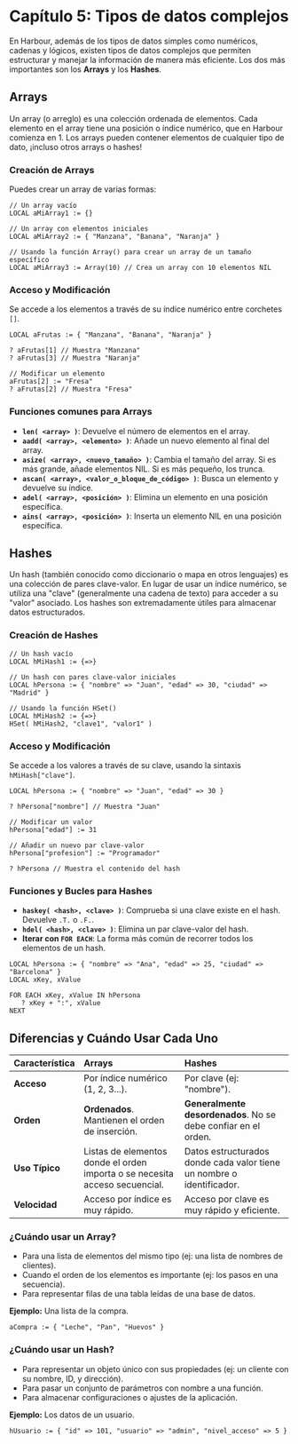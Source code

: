 # Capítulo 5: Tipos de datos complejos

En Harbour, además de los tipos de datos simples como numéricos, cadenas y lógicos, existen tipos de datos complejos que permiten estructurar y manejar la información de manera más eficiente. Los dos más importantes son los **Arrays** y los **Hashes**.

## Arrays

Un array (o arreglo) es una colección ordenada de elementos. Cada elemento en el array tiene una posición o índice numérico, que en Harbour comienza en 1. Los arrays pueden contener elementos de cualquier tipo de dato, ¡incluso otros arrays o hashes!

### Creación de Arrays

Puedes crear un array de varias formas:

```harbour
// Un array vacío
LOCAL aMiArray1 := {}

// Un array con elementos iniciales
LOCAL aMiArray2 := { "Manzana", "Banana", "Naranja" }

// Usando la función Array() para crear un array de un tamaño específico
LOCAL aMiArray3 := Array(10) // Crea un array con 10 elementos NIL
```

### Acceso y Modificación

Se accede a los elementos a través de su índice numérico entre corchetes `[]`.

```harbour
LOCAL aFrutas := { "Manzana", "Banana", "Naranja" }

? aFrutas[1] // Muestra "Manzana"
? aFrutas[3] // Muestra "Naranja"

// Modificar un elemento
aFrutas[2] := "Fresa"
? aFrutas[2] // Muestra "Fresa"
```

### Funciones comunes para Arrays

- **`len( <array> )`**: Devuelve el número de elementos en el array.
- **`aadd( <array>, <elemento> )`**: Añade un nuevo elemento al final del array.
- **`asize( <array>, <nuevo_tamaño> )`**: Cambia el tamaño del array. Si es más grande, añade elementos NIL. Si es más pequeño, los trunca.
- **`ascan( <array>, <valor_o_bloque_de_código> )`**: Busca un elemento y devuelve su índice.
- **`adel( <array>, <posición> )`**: Elimina un elemento en una posición específica.
- **`ains( <array>, <posición> )`**: Inserta un elemento NIL en una posición específica.

## Hashes

Un hash (también conocido como diccionario o mapa en otros lenguajes) es una colección de pares clave-valor. En lugar de usar un índice numérico, se utiliza una "clave" (generalmente una cadena de texto) para acceder a su "valor" asociado. Los hashes son extremadamente útiles para almacenar datos estructurados.

### Creación de Hashes

```harbour
// Un hash vacío
LOCAL hMiHash1 := {=>}

// Un hash con pares clave-valor iniciales
LOCAL hPersona := { "nombre" => "Juan", "edad" => 30, "ciudad" => "Madrid" }

// Usando la función HSet()
LOCAL hMiHash2 := {=>}
HSet( hMiHash2, "clave1", "valor1" )
```

### Acceso y Modificación

Se accede a los valores a través de su clave, usando la sintaxis `hMiHash["clave"]`.

```harbour
LOCAL hPersona := { "nombre" => "Juan", "edad" => 30 }

? hPersona["nombre"] // Muestra "Juan"

// Modificar un valor
hPersona["edad"] := 31

// Añadir un nuevo par clave-valor
hPersona["profesion"] := "Programador"

? hPersona // Muestra el contenido del hash
```

### Funciones y Bucles para Hashes

- **`haskey( <hash>, <clave> )`**: Comprueba si una clave existe en el hash. Devuelve `.T.` o `.F.`.
- **`hdel( <hash>, <clave> )`**: Elimina un par clave-valor del hash.
- **Iterar con `FOR EACH`**: La forma más común de recorrer todos los elementos de un hash.

```harbour
LOCAL hPersona := { "nombre" => "Ana", "edad" => 25, "ciudad" => "Barcelona" }
LOCAL xKey, xValue

FOR EACH xKey, xValue IN hPersona
   ? xKey + ":", xValue
NEXT
```

## Diferencias y Cuándo Usar Cada Uno

| Característica | Arrays | Hashes |
| :--- | :--- | :--- |
| **Acceso** | Por índice numérico (1, 2, 3...). | Por clave (ej: "nombre"). |
| **Orden** | **Ordenados**. Mantienen el orden de inserción. | **Generalmente desordenados**. No se debe confiar en el orden. |
| **Uso Típico** | Listas de elementos donde el orden importa o se necesita acceso secuencial. | Datos estructurados donde cada valor tiene un nombre o identificador. |
| **Velocidad** | Acceso por índice es muy rápido. | Acceso por clave es muy rápido y eficiente. |

### ¿Cuándo usar un Array?

- Para una lista de elementos del mismo tipo (ej: una lista de nombres de clientes).
- Cuando el orden de los elementos es importante (ej: los pasos en una secuencia).
- Para representar filas de una tabla leídas de una base de datos.

**Ejemplo:** Una lista de la compra.
```harbour
aCompra := { "Leche", "Pan", "Huevos" }
```

### ¿Cuándo usar un Hash?

- Para representar un objeto único con sus propiedades (ej: un cliente con su nombre, ID, y dirección).
- Para pasar un conjunto de parámetros con nombre a una función.
- Para almacenar configuraciones o ajustes de la aplicación.

**Ejemplo:** Los datos de un usuario.
```harbour
hUsuario := { "id" => 101, "usuario" => "admin", "nivel_acceso" => 5 }
```
